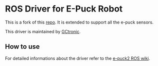 # ROS Driver for E-Puck Robot
This is a fork of this [repo](https://github.com/verlab-ros-pkg/epuck_driver).
It is extended to support all the e-puck sensors.

This driver is maintained by [GCtronic](http://www.gctronic.com/).

## How to use
For detailed informations about the driver refer to the [e-puck2 ROS wiki](https://www.gctronic.com/doc/index.php?title=e-puck2_PC_side_development#ROS).

